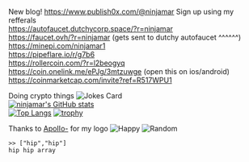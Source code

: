 New blog!
https://www.publish0x.com/@ninjamar
Sign up using my refferals \
https://autofaucet.dutchycorp.space/?r=ninjamar \
https://faucet.ovh/?r=ninjamar (gets sent to dutchy autofaucet ^^^^^^)\
https://minepi.com/ninjamar1 \
https://pipeflare.io/r/g7b6 \
https://rollercoin.com/?r=l2beogyq \
https://coin.onelink.me/ePJg/3mtzuwge (open this on ios/android) \
https://coinmarketcap.com/invite?ref=R517WPU1
							

Doing crypto things
![Jokes Card](https://readme-jokes.vercel.app/api)
<br>
[![ninjamar's GitHub stats](https://github-readme-stats.vercel.app/api?username=ninjamar&count_private=true)](https://github.com/anuraghazra/github-readme-stats)
<br>
[![Top Langs](https://github-readme-stats.vercel.app/api/top-langs/?username=ninjamar&langs_count=10&layout=compact)](https://github.com/anuraghazra/github-readme-stats)
[![trophy](https://github-profile-trophy.vercel.app/?username=ninjamar)](https://github.com/ryo-ma/github-profile-trophy)

Thanks to [ApoIIo-](https://scratch.mit.edu/users/ApoIIo-) for my logo
![Happy](https://i.stack.imgur.com/YryhF.jpg)
![Random](https://imgs.xkcd.com/comics/random_number.png)

```
>> ["hip","hip"]
hip hip array
```
